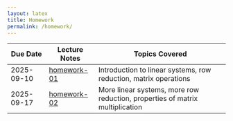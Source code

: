 ```yaml
---
layout: latex
title: Homework
permalink: /homework/
---
```



 Due Date        | Lecture Notes              | Topics Covered
-------------|----------------------------|-------------
 2025-09-10  | [homework-01](homework/homework-01/homework-01.pdf)      | Introduction to linear systems, row reduction, matrix operations
 2025-09-17  | [homework-02](homework/homework-02/homework-02.pdf)      | More linear systems, more row reduction, properties of matrix multiplication
 

